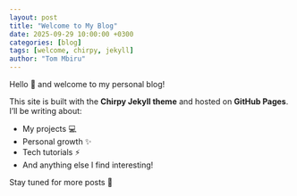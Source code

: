 ```yaml
---
layout: post
title: "Welcome to My Blog"
date: 2025-09-29 10:00:00 +0300
categories: [blog]
tags: [welcome, chirpy, jekyll]
author: "Tom Mbiru"
---
```


Hello 👋 and welcome to my personal blog!

This site is built with the **Chirpy Jekyll theme** and hosted on **GitHub Pages**.  
I’ll be writing about:

- My projects 💻  
- Personal growth ✨  
- Tech tutorials ⚡  
- And anything else I find interesting!  

Stay tuned for more posts 🚀
